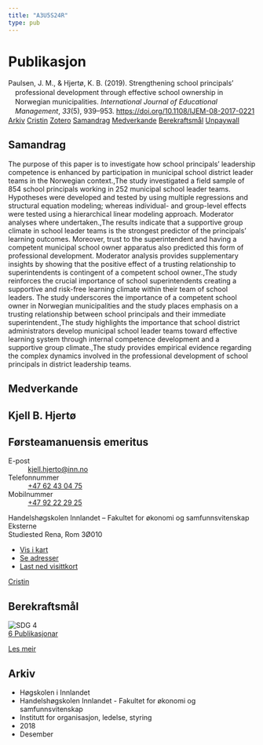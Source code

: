 ```yaml
---
title: "A3U5S24R"
type: pub
---
```

<h1>Publikasjon</h1>
<article id="csl-bib-container-A3U5S24R" class="csl-bib-container">
  <div class="csl-bib-body" style="line-height: 1.35; padding-left: 1em; text-indent:-1em;">
  <div class="csl-entry">Paulsen, J. M., &amp; Hjert&#xF8;, K. B. (2019). Strengthening school principals&#x2019; professional development through effective school ownership in Norwegian municipalities. <i>International Journal of Educational Management</i>, <i>33</i>(5), 939&#x2013;953. <a href="https://doi.org/10.1108/IJEM-08-2017-0221">https://doi.org/10.1108/IJEM-08-2017-0221</a></div>
</div>
  <div class="csl-bib-buttons">
    <a href="#taxonomy-article-A3U5S24R" class="csl-bib-button">Arkiv</a>
    <a href="https://app.cristin.no/results/show.jsf?id=1638142" alt="Cristin URL" class="csl-bib-button">Cristin</a>
    <a href="http://zotero.org/groups/5402882/items/A3U5S24R" alt="Zotero URL" class="csl-bib-button">Zotero</a>
    <a href="#abstract-article-A3U5S24R" class="csl-bib-button">Samandrag</a>
    <a href="#contributors-article-A3U5S24R" class="csl-bib-button">Medverkande</a>
    <a href="#sdg-article-A3U5S24R" class="csl-bib-button">Berekraftsmål</a>
    <a href="https://doi.org/10.1108/ijem-08-2017-0221" class="csl-bib-button">Unpaywall</a>
  </div>
  <div id="csl-bib-meta-container-A3U5S24R"></div>
</article>
<div id="csl-bib-meta-A3U5S24R" class="csl-bib-meta">
  <article id="abstract-article-A3U5S24R" class="abstract-article">
    <h1>Samandrag</h1>
    The purpose of this paper is to investigate how school principals’ leadership competence is enhanced by participation in municipal school district leader teams in the Norwegian context.,The study investigated a field sample of 854 school principals working in 252 municipal school leader teams. Hypotheses were developed and tested by using multiple regressions and structural equation modeling; whereas individual- and group-level effects were tested using a hierarchical linear modeling approach. Moderator analyses where undertaken.,The results indicate that a supportive group climate in school leader teams is the strongest predictor of the principals’ learning outcomes. Moreover, trust to the superintendent and having a competent municipal school owner apparatus also predicted this form of professional development. Moderator analysis provides supplementary insights by showing that the positive effect of a trusting relationship to superintendents is contingent of a competent school owner.,The study reinforces the crucial importance of school superintendents creating a supportive and risk-free learning climate within their team of school leaders. The study underscores the importance of a competent school owner in Norwegian municipalities and the study places emphasis on a trusting relationship between school principals and their immediate superintendent.,The study highlights the importance that school district administrators develop municipal school leader teams toward effective learning system through internal competence development and a supportive group climate.,The study provides empirical evidence regarding the complex dynamics involved in the professional development of school principals in district leadership teams.
  </article>
  <article id="contributors-article-A3U5S24R" class="contributors-article">
    <h1>Medverkande</h1>
    <div class="personas"> <div class="vrtx-hinn-person-card"> <div class="photo"> <i class="lar la-user-circle missing-person"></i> </div> <div class="info"> <hgroup><h1>Kjell B. Hjertø</h1> <h2>Førsteamanuensis emeritus</h2> </hgroup><dl> <dt>E-post</dt> <dd> <a href="mailto:kjell.hjerto@inn.no">kjell.hjerto@inn.no</a> </dd> <dt>Telefonnummer</dt> <dd><a href="tel:+4762430475"> +47 62 43 04 75 </a></dd> <dt>Mobilnummer</dt> <dd><a href="tel:+4792222925"> +47 92 22 29 25 </a></dd> </dl> <p> Handelshøgskolen Innlandet – Fakultet for økonomi og samfunnsvitenskap<br> Eksterne<br> Studiested Rena, Rom 3Ø010 </p> <ul class="vrtx-hinn-links"> <li><a href="https://www.google.com/maps?q=61.13620,11.37454">Vis i kart</a></li> <li><a href="https://www.inn.no/finn-en-ansatt/kjell-hjerto.html#vrtx-hinn-addresses">Se adresser</a></li> <li><a href="https://www.inn.no/finn-en-ansatt/kjell-hjerto.html?vrtx=vcf">Last ned visittkort</a></li> </ul> </div> </div> <a href="https://app.cristin.no/persons/show.jsf?id=325053" alt="Cristin URL" class="personas-cristin">Cristin</a> </div>
  </article>
  <article id="sdg-article-A3U5S24R" class="sdg-article">
    <h1>Berekraftsmål</h1>
    <div class="sdg-container"><div id="sdg4" class="sdg"> <img src="{{< params subfolder >}}images/sdg/sdg04_no.png" class="image" alt="SDG 4"> <div class="sdg-overlay"> <a href="{{< params subfolder >}}no/archive/?sdg=4#archive" class="sdg-publication-count"><span>6</span> Publikasjonar</a> <p><a href="NA" class="sdg-read-more">Les meir</a></p> </div> </div></div>
  </article>
  <article id="taxonomy-article-A3U5S24R" class="taxonomy-article">
    <h1>Arkiv</h1>
    <ul>
      <li>Høgskolen i Innlandet</li>
      <li>Handelshøgskolen Innlandet - Fakultet for økonomi og samfunnsvitenskap</li>
      <li>Institutt for organisasjon, ledelse, styring</li>
      <li>2018</li>
      <li>Desember</li>
    </ul>
  </article>
</div>
